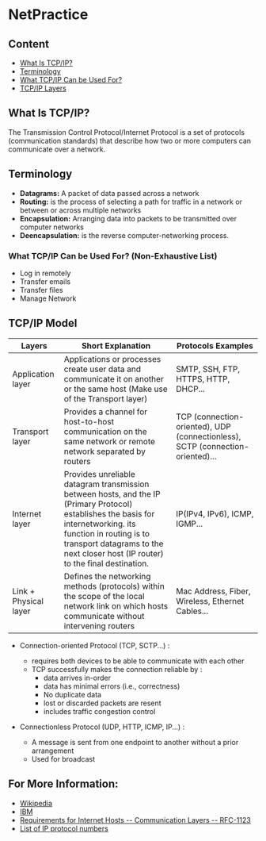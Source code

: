 # NetPractice

## Content
- [What Is TCP/IP?](https://github.com/Mushigarou/NetPractice#what-is-tcpip)
- [Terminology]()
- [What TCP/IP Can be Used For?]()
- [TCP/IP Layers]()

## What Is TCP/IP?
The Transmission Control Protocol/Internet Protocol is a set of protocols (communication standards) that describe how two or more computers can communicate over a network.

## Terminology
- **Datagrams:** A packet of data passed across a network
- **Routing:** is the process of selecting a path for traffic in a network or between or across multiple networks
- **Encapsulation:** Arranging data into packets to be transmitted over computer networks
- **Deencapsulation:** is the reverse computer-networking process.

### What TCP/IP Can be Used For? (Non-Exhaustive List)
- Log in remotely
- Transfer emails
- Transfer files
- Manage Network

## TCP/IP Model

Layers                  | Short Explanation       | Protocols Examples  |
------------------------|-------------------------|---------------------|
Application layer       | Applications or processes create user data and communicate it on another or the same host (Make use of the Transport layer)                                            | SMTP, SSH, FTP, HTTPS, HTTP, DHCP...|
Transport layer         | Provides a channel for host-to-host communication on the same network or remote network separated by routers                                                              | TCP (connection-oriented), UDP (connectionless), SCTP (connection-oriented)...|
Internet layer          | Provides unreliable datagram transmission between hosts, and the IP (Primary Protocol) establishes the basis for internetworking. its function in routing is to transport datagrams to the next closer host (IP router) to the final destination.                                                                    | IP(IPv4, IPv6), ICMP, IGMP...|
Link + Physical layer   | Defines the networking methods (protocols) within the scope of the local network link on which hosts communicate without intervening routers                       | Mac Address, Fiber, Wireless, Ethernet Cables... |

- Connection-oriented Protocol (TCP, SCTP...) :
  - requires both devices to be able to communicate with each other
  - TCP successfully makes the connection reliable by :
    - data arrives in-order
    - data has minimal errors (i.e., correctness)
    - No duplicate data
    - lost or discarded packets are resent
    - includes traffic congestion control

- Connectionless Protocol (UDP, HTTP, ICMP, IP...) :
  - A message is sent from one endpoint to another without a prior arrangement
  - Used for broadcast

## For More Information:
- [Wikipedia](https://en.wikipedia.org/wiki/Internet_protocol_suite)
- [IBM](https://www.ibm.com/docs/en/aix/7.2?topic=management-transmission-control-protocolinternet-protocol)
- [Requirements for Internet Hosts -- Communication Layers -- RFC-1123](https://datatracker.ietf.org/doc/html/rfc1122)
- [List of IP protocol numbers](https://en.wikipedia.org/wiki/List_of_IP_protocol_numbers)
